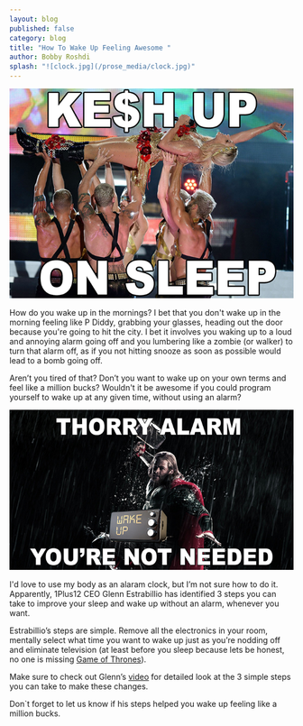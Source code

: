 ```yaml
---
layout: blog
published: false
category: blog
title: "How To Wake Up Feeling Awesome "
author: Bobby Roshdi
splash: "![clock.jpg](/prose_media/clock.jpg)"
---
```


![kesha.jpg](/prose_media/kesha.jpg)

How do you wake up in the mornings? I bet that you don't wake up in the morning feeling like P Diddy, grabbing your glasses, heading out the door because you're going to hit the city. I bet it involves you waking up to a loud and annoying alarm going off and you lumbering like a zombie (or walker) to turn that alarm off, as if you not hitting snooze as soon as possible would lead to a bomb going off.

Aren’t you tired of that? Don’t you want to wake up on your own terms and feel like a million bucks? Wouldn't it be awesome if you could program yourself to wake up at any given time, without using an alarm?

![ThorAlarm.jpg](/prose_media/ThorAlarm.jpg)

I'd love to use my body as an alaram clock, but I’m not sure how to do it. Apparently, 1Plus12 CEO Glenn Estrabillio has identified 3 steps you can take to improve your sleep and wake up without an alarm, whenever you want.

Estrabillio’s steps are simple. Remove all the electronics in your room, mentally select what time you want to wake up just as you’re nodding off and eliminate television (at least before you sleep because lets be honest, no one is missing [Game of Thrones](http://yourlegacy.co/Hodor-Bran-Stark-YL-Interview/#.UzmP6dx0UUs)).

Make sure to check out Glenn’s [video](https://cr138.infusionsoft.com/app/linkClick/1581/1f555dadf79a4c47/25757/4603ca901b97ae85) for  detailed look at the 3 simple steps you can take to make these changes. 

Don`t forget to let us know if his steps helped you wake up feeling like a million bucks.